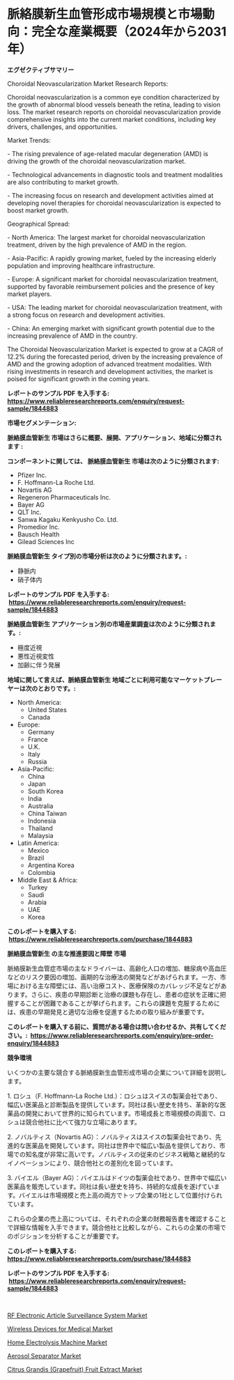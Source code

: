 <p><h1>脈絡膜新生血管形成市場規模と市場動向：完全な産業概要（2024年から2031年）</h1></p><p><strong>エグゼクティブサマリー</strong></p>
<p><p>Choroidal Neovascularization Market Research Reports:</p><p>Choroidal neovascularization is a common eye condition characterized by the growth of abnormal blood vessels beneath the retina, leading to vision loss. The market research reports on choroidal neovascularization provide comprehensive insights into the current market conditions, including key drivers, challenges, and opportunities.</p><p>Market Trends:</p><p>- The rising prevalence of age-related macular degeneration (AMD) is driving the growth of the choroidal neovascularization market.</p><p>- Technological advancements in diagnostic tools and treatment modalities are also contributing to market growth.</p><p>- The increasing focus on research and development activities aimed at developing novel therapies for choroidal neovascularization is expected to boost market growth.</p><p>Geographical Spread:</p><p>- North America: The largest market for choroidal neovascularization treatment, driven by the high prevalence of AMD in the region.</p><p>- Asia-Pacific: A rapidly growing market, fueled by the increasing elderly population and improving healthcare infrastructure.</p><p>- Europe: A significant market for choroidal neovascularization treatment, supported by favorable reimbursement policies and the presence of key market players.</p><p>- USA: The leading market for choroidal neovascularization treatment, with a strong focus on research and development activities.</p><p>- China: An emerging market with significant growth potential due to the increasing prevalence of AMD in the country.</p><p>The Choroidal Neovascularization Market is expected to grow at a CAGR of 12.2% during the forecasted period, driven by the increasing prevalence of AMD and the growing adoption of advanced treatment modalities. With rising investments in research and development activities, the market is poised for significant growth in the coming years.</p></p>
<p><strong>レポートのサンプル PDF を入手する: <a href="https://www.reliableresearchreports.com/enquiry/request-sample/1844883">https://www.reliableresearchreports.com/enquiry/request-sample/1844883</a></strong></p>
<p><strong>市場セグメンテーション:</strong></p>
<p><strong> 脈絡膜血管新生 市場はさらに概要、展開、アプリケーション、地域に分類されます :</strong></p>
<p><strong>コンポーネントに関しては、 脈絡膜血管新生 市場は次のように分類されます: &nbsp;</strong></p>
<p><ul><li>Pfizer Inc.</li><li>F. Hoffmann-La Roche Ltd.</li><li>Novartis AG</li><li>Regeneron Pharmaceuticals Inc.</li><li>Bayer AG</li><li>QLT Inc.</li><li>Sanwa Kagaku Kenkyusho Co. Ltd.</li><li>Promedior Inc.</li><li>Bausch Health</li><li>Gilead Sciences Inc</li></ul></p>
<p><strong> 脈絡膜血管新生 タイプ別の市場分析は次のように分類されます。:</strong></p>
<p><ul><li>静脈内</li><li>硝子体内</li></ul></p>
<p><strong>レポートのサンプル PDF を入手する: &nbsp;<a href="https://www.reliableresearchreports.com/enquiry/request-sample/1844883">https://www.reliableresearchreports.com/enquiry/request-sample/1844883</a></strong></p>
<p><strong> 脈絡膜血管新生 アプリケーション別の市場産業調査は次のように分類されます。:</strong></p>
<p><ul><li>極度近視</li><li>悪性近視変性</li><li>加齢に伴う発展</li></ul></p>
<p><strong>地域に関して言えば、脈絡膜血管新生 地域ごとに利用可能なマーケットプレーヤーは次のとおりです。:</strong></p>
<p><ul>
    <li>
        North America:
        <ul>
            <li>United States</li>
            <li>Canada</li>
        </ul>
    </li>
    <li>
        Europe:
        <ul>
            <li>Germany</li>
            <li>France</li>
            <li>U.K.</li>
            <li>Italy</li>
            <li>Russia</li>
        </ul>
    </li>
    <li>
        Asia-Pacific:
        <ul>
            <li>China</li>
            <li>Japan</li>
            <li>South Korea</li>
            <li>India</li>
            <li>Australia</li>
            <li>China Taiwan</li>
            <li>Indonesia</li>
            <li>Thailand</li>
            <li>Malaysia</li>
        </ul>
    </li>
    <li>
        Latin America:
        <ul>
            <li>Mexico</li>
            <li>Brazil</li>
            <li>Argentina Korea</li>
            <li>Colombia</li>
        </ul>
    </li>
    <li>
        Middle East & Africa:
        <ul>
            <li>Turkey</li>
            <li>Saudi</li>
            <li>Arabia</li>
            <li>UAE</li>
            <li>Korea</li>
        </ul>
    </li>
    </ul></p>
<p><strong>このレポートを購入する: &nbsp;<a href="https://www.reliableresearchreports.com/purchase/1844883">https://www.reliableresearchreports.com/purchase/1844883</a></strong></p>
<p><strong>脈絡膜血管新生 の主な推進要因と障壁 市場</strong></p>
<p><p>脈絡膜新生血管症市場の主なドライバーは、高齢化人口の増加、糖尿病や高血圧などのリスク要因の増加、画期的な治療法の開発などがあげられます。一方、市場における主な障壁には、高い治療コスト、医療保険のカバレッジ不足などがあります。さらに、疾患の早期診断と治療の課題も存在し、患者の症状を正確に把握することが困難であることが挙げられます。これらの課題を克服するためには、疾患の早期発見と適切な治療を促進するための取り組みが重要です。</p></p>
<p><strong>このレポートを購入する前に、質問がある場合は問い合わせるか、共有してください。:&nbsp; <a href="https://www.reliableresearchreports.com/enquiry/pre-order-enquiry/1844883">https://www.reliableresearchreports.com/enquiry/pre-order-enquiry/1844883</a></strong></p>
<p><strong>競争環境</strong></p>
<p><p>いくつかの主要な競合する脈絡膜新生血管形成市場の企業について詳細を説明します。</p><p>1. ロシュ（F. Hoffmann-La Roche Ltd.）：ロシュはスイスの製薬会社であり、幅広い医薬品と診断製品を提供しています。同社は長い歴史を持ち、革新的な医薬品の開発において世界的に知られています。市場成長と市場規模の両面で、ロシュは競合他社に比べて強力な立場にあります。</p><p>2. ノバルティス（Novartis AG）：ノバルティスはスイスの製薬会社であり、先進的な医薬品を開発しています。同社は世界中で幅広い製品を提供しており、市場での知名度が非常に高いです。ノバルティスの従来のビジネス戦略と継続的なイノベーションにより、競合他社との差別化を図っています。</p><p>3. バイエル（Bayer AG）：バイエルはドイツの製薬会社であり、世界中で幅広い医薬品を販売しています。同社は長い歴史を持ち、持続的な成長を遂げています。バイエルは市場規模と売上高の両方でトップ企業の1社として位置付けられています。</p><p>これらの企業の売上高については、それぞれの企業の財務報告書を確認することで詳細な情報を入手できます。競合他社と比較しながら、これらの企業の市場でのポジションを分析することが重要です。</p></p>
<p><strong>このレポートを購入する: &nbsp; <a href="https://www.reliableresearchreports.com/purchase/1844883">https://www.reliableresearchreports.com/purchase/1844883</a></strong></p>
<p><strong>レポートのサンプル PDF を入手する: &nbsp;<a href="https://www.reliableresearchreports.com/enquiry/request-sample/1844883">https://www.reliableresearchreports.com/enquiry/request-sample/1844883</a></strong><strong></strong></p>
<p>&nbsp;</p>
<p><p><a href="https://silk-columnist-571.notion.site/RF-Electronic-Article-Surveillance-System-Market-Size-2024-2031-Global-Industrial-Analysis-Key-Ge-7c9d60b21ba54ca59665634bbd294ea0">RF Electronic Article Surveillance System Market</a></p><p><a href="https://cat-emmental-94b.notion.site/Wireless-Devices-for-Medical-Market-with-the-goal-of-estimating-the-market-size-and-future-growth-po-245b86d49a734fc5af05b35129262e41">Wireless Devices for Medical Market</a></p><p><a href="https://view.publitas.com/reportprime-1/home-electrolysis-machine-market-research-report-forecasted-for-period-from-2024-2031-by-market-type-market-application-and-region/">Home Electrolysis Machine Market</a></p><p><a href="https://view.publitas.com/reportprime-1/aerosol-separator-market-research-report-forecasted-for-period-from-2024-2031-by-market-type-market-application-and-region/">Aerosol Separator Market</a></p><p><a href="https://silk-columnist-571.notion.site/Citrus-Grandis-Grapefruit-Fruit-Extract-Market-Provides-a-Comprehensive-Analysis-Including-a-Macro-06051317bae34b3b97f3d9babd09855a">Citrus Grandis (Grapefruit) Fruit Extract Market</a></p></p>